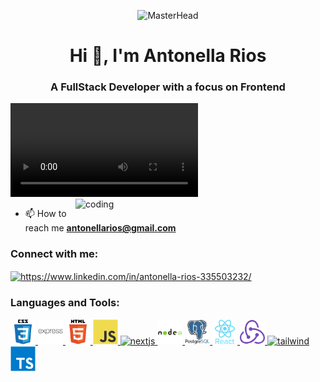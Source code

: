 <p align="center">
    <img src="https://camo.githubusercontent.com/0e895ad49079c95ccf484af86bbac2d0b7fba184b429c550f7497ee98e14d6a6/68747470733a2f2f6d65646961302e67697068792e636f6d2f6d656469612f76312e59326c6b505463354d4749334e6a45785a7a42734e573168636d6c75626d563365576c786432463265573131626d787864446c7a4d5735684d32387962326b776444593561535a6c634431324d563970626e526c636d35686246396e61575a66596e6c666157516d593351395a772f6c62634c4d58394236735473476a556d53332f67697068792e676966" alt="MasterHead" width="700" height="200">
</p>

<h1 align="center">Hi 👋, I'm Antonella Rios</h1>
<h3 align="center">A FullStack Developer with a focus on Frontend</h3>
<video controls autoplay name="media"><source src=""></video>

<img align="right" alt="coding" width="400" src="https://camo.githubusercontent.com/79ff687115b1c5a79f47622ef763806d9112e3bad0d77364646666584f959ba4/68747470733a2f2f6d65646961302e67697068792e636f6d2f6d656469612f76312e59326c6b505463354d4749334e6a4578596d5a304e47316c6547646d646d4a356448513265486c75643256765a6a68694d335a745a4768325a4756725a6a413163544e7959535a6c634431324d563970626e526c636d35686246396e61575a66596e6c666157516d593351395a772f517056554d52554a476f6b667158796661312f67697068792e676966">

- 📫 How to reach me **antonellarios@gmail.com**

<h3 align="left">Connect with me:</h3>
<p align="left">
<a href="https://linkedin.com/in/https://www.linkedin.com/in/antonella-rios-335503232/" target="blank"><img align="center" src="https://raw.githubusercontent.com/rahuldkjain/github-profile-readme-generator/master/src/images/icons/Social/linked-in-alt.svg" alt="https://www.linkedin.com/in/antonella-rios-335503232/" height="30" width="40" /></a>
</p>

<h3 align="left">Languages and Tools:</h3>
<p align="left"> <a href="https://www.w3schools.com/css/" target="_blank" rel="noreferrer"> <img src="https://raw.githubusercontent.com/devicons/devicon/master/icons/css3/css3-original-wordmark.svg" alt="css3" width="40" height="40"/> </a> <a href="https://expressjs.com" target="_blank" rel="noreferrer"> <img src="https://raw.githubusercontent.com/devicons/devicon/master/icons/express/express-original-wordmark.svg" alt="express" width="40" height="40"/> </a> <a href="https://www.w3.org/html/" target="_blank" rel="noreferrer"> <img src="https://raw.githubusercontent.com/devicons/devicon/master/icons/html5/html5-original-wordmark.svg" alt="html5" width="40" height="40"/> </a> <a href="https://developer.mozilla.org/en-US/docs/Web/JavaScript" target="_blank" rel="noreferrer"> <img src="https://raw.githubusercontent.com/devicons/devicon/master/icons/javascript/javascript-original.svg" alt="javascript" width="40" height="40"/> </a> <a href="https://nextjs.org/" target="_blank" rel="noreferrer"> <img src="https://cdn.worldvectorlogo.com/logos/nextjs-2.svg" alt="nextjs" width="40" height="40"/> </a> <a href="https://nodejs.org" target="_blank" rel="noreferrer"> <img src="https://raw.githubusercontent.com/devicons/devicon/master/icons/nodejs/nodejs-original-wordmark.svg" alt="nodejs" width="40" height="40"/> </a> <a href="https://www.postgresql.org" target="_blank" rel="noreferrer"> <img src="https://raw.githubusercontent.com/devicons/devicon/master/icons/postgresql/postgresql-original-wordmark.svg" alt="postgresql" width="40" height="40"/> </a> <a href="https://reactjs.org/" target="_blank" rel="noreferrer"> <img src="https://raw.githubusercontent.com/devicons/devicon/master/icons/react/react-original-wordmark.svg" alt="react" width="40" height="40"/> </a> <a href="https://redux.js.org" target="_blank" rel="noreferrer"> <img src="https://raw.githubusercontent.com/devicons/devicon/master/icons/redux/redux-original.svg" alt="redux" width="40" height="40"/> </a> <a href="https://tailwindcss.com/" target="_blank" rel="noreferrer"> <img src="https://www.vectorlogo.zone/logos/tailwindcss/tailwindcss-icon.svg" alt="tailwind" width="40" height="40"/> </a> <a href="https://www.typescriptlang.org/" target="_blank" rel="noreferrer"> <img src="https://raw.githubusercontent.com/devicons/devicon/master/icons/typescript/typescript-original.svg" alt="typescript" width="40" height="40"/> </a> </p>
